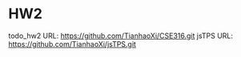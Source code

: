 # HW2
todo_hw2 URL: https://github.com/TianhaoXi/CSE316.git
jsTPS URL: https://github.com/TianhaoXi/jsTPS.git